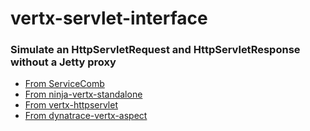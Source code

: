 # vertx-servlet-interface
### Simulate an HttpServletRequest and HttpServletResponse without a Jetty proxy

* [From ServiceComb](https://github.com/annahosanna/servicecomb-java-chassis/tree/master/foundations/foundation-vertx/src/main/java/org/apache/servicecomb/foundation/vertx)
* [From ninja-vertx-standalone](https://github.com/annahosanna/ninja-vertx-standalone/tree/master/ninja-vertx-standalone/src/main/java/com/jiabangou/ninja/vertx/standalone)
* [From vertx-httpservlet](https://github.com/annahosanna/vertx-httpservlet)
* [From dynatrace-vertx-aspect](https://github.com/annahosanna/dynatrace-vertx-aspect/tree/master/src/main/java/com/dynatrace/vertx/aspects)
